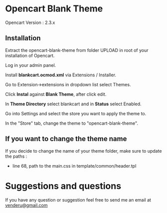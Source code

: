 Opencart Blank Theme
====================

Opencart Version : 2.3.x


Installation
------------

Extract the opencart-blank-theme from folder UPLOAD in root of your installation of Opencart.

Log in your admin panel.

Install **blankcart.ocmod.xml** via Extensions / Installer.

Go to Extension->extensions in dropdown list select Themes.

Click **Instal** against **Blank Theme**, after click edit.

In **Theme Directory** select blankcart and in **Status** select Enabled.

Go into Settings and select the store you want to apply the theme to.

In the "Store" tab, change the theme to "opencart-blank-theme".

If you want to change the theme name
------------------------------------

If you decide to change the name of your theme folder, make sure to update the paths :

- line 68, path to the main.css in template/common/header.tpl

Suggestions and questions
=========================

If you have any question or suggestion feel free to send me an email at venderu@gmail.com
